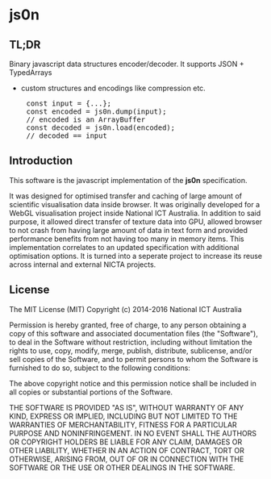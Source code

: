 # js0n

## TL;DR

Binary javascript data structures encoder/decoder. It supports JSON + TypedArrays
+ custom structures and encodings like compression etc.

<pre>
    const input = {...};
    const encoded = js0n.dump(input);
    // encoded is an ArrayBuffer
    const decoded = js0n.load(encoded);
    // decoded == input
</pre>

## Introduction

This software is the javascript implementation of the **js0n** specification.

It was designed for optimised transfer and caching of large amount of
scientific visualisation data inside browser. It was originally developed for
a WebGL visualisation project inside National ICT Australia. In addition to
said purpose, it allowed direct transfer of texture data into GPU, allowed
browser to not crash from having large amount of data in text form and provided
performance benefits from not having too many in memory items. This
implementation correlates to an updated specification with additional
optimisation options. It is turned into a seperate project to increase its
reuse across internal and external NICTA projects.

## License

The MIT License (MIT)
Copyright (c) 2014-2016 National ICT Australia

Permission is hereby granted, free of charge, to any person obtaining a copy of
this software and associated documentation files (the "Software"), to deal in
the Software without restriction, including without limitation the rights to
use, copy, modify, merge, publish, distribute, sublicense, and/or sell copies of
the Software, and to permit persons to whom the Software is furnished to do so,
subject to the following conditions:

The above copyright notice and this permission notice shall be included in all
copies or substantial portions of the Software.

THE SOFTWARE IS PROVIDED "AS IS", WITHOUT WARRANTY OF ANY KIND, EXPRESS OR
IMPLIED, INCLUDING BUT NOT LIMITED TO THE WARRANTIES OF MERCHANTABILITY, FITNESS
FOR A PARTICULAR PURPOSE AND NONINFRINGEMENT. IN NO EVENT SHALL THE AUTHORS OR
COPYRIGHT HOLDERS BE LIABLE FOR ANY CLAIM, DAMAGES OR OTHER LIABILITY, WHETHER
IN AN ACTION OF CONTRACT, TORT OR OTHERWISE, ARISING FROM, OUT OF OR IN
CONNECTION WITH THE SOFTWARE OR THE USE OR OTHER DEALINGS IN THE SOFTWARE.

